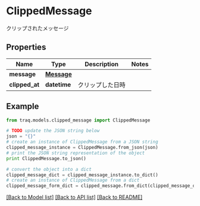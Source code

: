 # ClippedMessage

クリップされたメッセージ

## Properties

Name | Type | Description | Notes
------------ | ------------- | ------------- | -------------
**message** | [**Message**](Message.md) |  | 
**clipped_at** | **datetime** | クリップした日時 | 

## Example

```python
from traq.models.clipped_message import ClippedMessage

# TODO update the JSON string below
json = "{}"
# create an instance of ClippedMessage from a JSON string
clipped_message_instance = ClippedMessage.from_json(json)
# print the JSON string representation of the object
print ClippedMessage.to_json()

# convert the object into a dict
clipped_message_dict = clipped_message_instance.to_dict()
# create an instance of ClippedMessage from a dict
clipped_message_form_dict = clipped_message.from_dict(clipped_message_dict)
```
[[Back to Model list]](../README.md#documentation-for-models) [[Back to API list]](../README.md#documentation-for-api-endpoints) [[Back to README]](../README.md)


